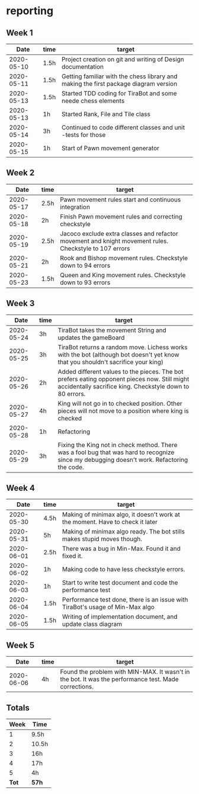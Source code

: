 #  reporting

## Week 1

Date       | time | target |
-----------|------|--------|
2020-05-10 | 1.5h | Project creation on git and writing of Design documentation |
2020-05-11 | 1.5h | Getting familiar with the chess library and making the first package diagram version |
2020-05-13 | 1.5h | Started TDD coding for TiraBot and some neede chess elements |
2020-05-13 | 1h | Started Rank, File and Tile class |
2020-05-14 | 3h | Continued to code different classes and unit -tests for those |
2020-05-15 | 1h | Start of Pawn movement generator |

## Week 2

Date       | time | target |
-----------|------|--------|
2020-05-17 | 2.5h | Pawn movement rules start and continuous integration |
2020-05-18 | 2h | Finish Pawn movement rules and correcting checkstyle |
2020-05-19 | 2.5h | Jacoco exclude extra classes and refactor movement and knight movement rules. Checkstyle to 107 errors |
2020-05-21 | 2h | Rook and Bishop movement rules. Checkstyle down to 94 errors |
2020-05-23 | 1.5h | Queen and King movement rules. Checkstyle down to 93 errors |

## Week 3

Date       | time | target |
-----------|------|--------|
2020-05-24 | 3h | TiraBot takes the movement String and updates the gameBoard |
2020-05-25 | 3h | TiraBot returns a random move. Lichess works with the bot (although bot doesn't yet know that you shouldn't sacrifice your king) |
2020-05-26 | 2h | Added different values to the pieces. The bot prefers eating opponent pieces now. Still might accidentally sacrifice king. Checkstyle down to 80 errors. |
2020-05-27 | 4h | King will not go in to checked position. Other pieces will not move to a position where king is checked |
2020-05-28 | 1h | Refactoring |
2020-05-29 | 3h | Fixing the King not in check method. There was a fool bug that was hard to recognize since my debugging doesn't work. Refactoring the code. |

## Week 4

Date       | time | target |
-----------|------|--------|
2020-05-30 | 4.5h | Making of minimax algo, it doesn't work at the moment. Have to check it later |
2020-05-31 | 5h | Making of minimax algo ready. The bot stills makes stupid moves though.|
2020-06-01 | 2.5h | There was a bug in Min-Max. Found it and fixed it.|
2020-06-02 | 1h | Making code to have less checkstyle errors. |
2020-06-03 | 1h | Start to write test document and code the performance test |
2020-06-04 | 1.5h | Performance test done, there is an issue with TiraBot's usage of Min-Max algo |
2020-06-05 | 1.5h | Writing of implementation document, and update class diagram |

## Week 5
Date       | time | target |
-----------|------|--------|
2020-06-06 | 4h | Found the problem with MIN-MAX. It wasn't in the bot. It was the performance test. Made corrections. |

## Totals

 Week   | Time     |
--------|----------|
 1      | 9.5h    |
 2      | 10.5h    |
 3      | 16h    |
 4      | 17h    |
 5      | 4h    |
**Tot** | **57h** |

